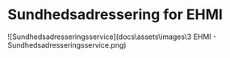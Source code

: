 # Sundhedsadressering for EHMI

![Sundhedsadresseringsservice](docs\assets\images\3 EHMI - Sundhedsadresseringsservice.png)
